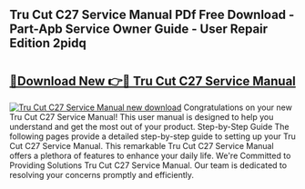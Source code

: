 ## Tru Cut C27 Service Manual PDf Free Download - Part-Apb Service Owner Guide - User Repair Edition 2pidq

# <h2><a href="http://bc63110.oget.top/?id=Tru+Cut+C27+Service+Manual">🔗Download New 👉🔴 Tru Cut C27 Service Manual</a></h2>

[![Tru Cut C27 Service Manual new download](https://i.imgur.com/5g1atiW.png)](http://bc63110.oget.top/?id=Tru+Cut+C27+Service+Manual)
Congratulations on your new Tru Cut C27 Service Manual! This user manual is designed to help you understand and get the most out of your product. Step-by-Step Guide The following pages provide a detailed step-by-step guide to setting up your Tru Cut C27 Service Manual. This remarkable Tru Cut C27 Service Manual offers a plethora of features to enhance your daily life. We're Committed to Providing Solutions Tru Cut C27 Service Manual. Our team is dedicated to resolving your concerns promptly and efficiently.
